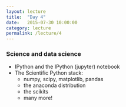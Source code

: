 ```yaml
---
layout: lecture
title:  "Day 4"
date:   2015-07-30 10:00:00
category: lecture
permalink: /lecture/4
---
```



### Science and data science

- IPython and the IPython (jupyter) notebook
- The Scientific Python stack:
	- numpy, scipy, matplotlib, pandas
	- the anaconda distribution
	- the scikits
	- many more!

<!-- http://ipython-books.github.io/cookbook/#part-i-advanced-high-performance-interactive-computing -->